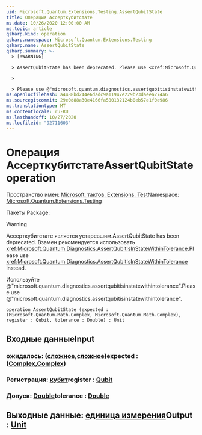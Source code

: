 ```yaml
---
uid: Microsoft.Quantum.Extensions.Testing.AssertQubitState
title: Операция Ассерткубитстате
ms.date: 10/26/2020 12:00:00 AM
ms.topic: article
qsharp.kind: operation
qsharp.namespace: Microsoft.Quantum.Extensions.Testing
qsharp.name: AssertQubitState
qsharp.summary: >-
  > [!WARNING]

  > AssertQubitState has been deprecated. Please use <xref:Microsoft.Quantum.Diagnostics.AssertQubitIsInStateWithinTolerance> instead.

  >

  > Please use @"microsoft.quantum.diagnostics.assertqubitisinstatewithintolerance".
ms.openlocfilehash: a4488bd244e6dadc9a11947e229b23daeea274a6
ms.sourcegitcommit: 29e0d88a30e4166fa580132124b0eb57e1f0e986
ms.translationtype: MT
ms.contentlocale: ru-RU
ms.lasthandoff: 10/27/2020
ms.locfileid: "92711603"
---
```

# <a name="assertqubitstate-operation"></a><span data-ttu-id="84272-102">Операция Ассерткубитстате</span><span class="sxs-lookup"><span data-stu-id="84272-102">AssertQubitState operation</span></span>

<span data-ttu-id="84272-103">Пространство имен: [Microsoft. тактов. Extensions. Test](xref:Microsoft.Quantum.Extensions.Testing)</span><span class="sxs-lookup"><span data-stu-id="84272-103">Namespace: [Microsoft.Quantum.Extensions.Testing](xref:Microsoft.Quantum.Extensions.Testing)</span></span>

<span data-ttu-id="84272-104">Пакеты [](https://nuget.org/packages/)</span><span class="sxs-lookup"><span data-stu-id="84272-104">Package: [](https://nuget.org/packages/)</span></span>


> [!WARNING]
> <span data-ttu-id="84272-105">Ассерткубитстате является устаревшим.</span><span class="sxs-lookup"><span data-stu-id="84272-105">AssertQubitState has been deprecated.</span></span> <span data-ttu-id="84272-106">Взамен рекомендуется использовать <xref:Microsoft.Quantum.Diagnostics.AssertQubitIsInStateWithinTolerance>.</span><span class="sxs-lookup"><span data-stu-id="84272-106">Please use <xref:Microsoft.Quantum.Diagnostics.AssertQubitIsInStateWithinTolerance> instead.</span></span>
>
> <span data-ttu-id="84272-107">Используйте @"microsoft.quantum.diagnostics.assertqubitisinstatewithintolerance".</span><span class="sxs-lookup"><span data-stu-id="84272-107">Please use @"microsoft.quantum.diagnostics.assertqubitisinstatewithintolerance".</span></span>



```qsharp
operation AssertQubitState (expected : (Microsoft.Quantum.Math.Complex, Microsoft.Quantum.Math.Complex), register : Qubit, tolerance : Double) : Unit
```


## <a name="input"></a><span data-ttu-id="84272-108">Входные данные</span><span class="sxs-lookup"><span data-stu-id="84272-108">Input</span></span>

### <a name="expected--complexcomplex"></a><span data-ttu-id="84272-109">ожидалось: ([сложное](xref:Microsoft.Quantum.Math.Complex),[сложное](xref:Microsoft.Quantum.Math.Complex))</span><span class="sxs-lookup"><span data-stu-id="84272-109">expected : ([Complex](xref:Microsoft.Quantum.Math.Complex),[Complex](xref:Microsoft.Quantum.Math.Complex))</span></span>




### <a name="register--qubit"></a><span data-ttu-id="84272-110">Регистрация: [кубит](xref:microsoft.quantum.lang-ref.qubit)</span><span class="sxs-lookup"><span data-stu-id="84272-110">register : [Qubit](xref:microsoft.quantum.lang-ref.qubit)</span></span>




### <a name="tolerance--double"></a><span data-ttu-id="84272-111">Допуск: [Double](xref:microsoft.quantum.lang-ref.double)</span><span class="sxs-lookup"><span data-stu-id="84272-111">tolerance : [Double](xref:microsoft.quantum.lang-ref.double)</span></span>





## <a name="output--unit"></a><span data-ttu-id="84272-112">Выходные данные: [единица измерения](xref:microsoft.quantum.lang-ref.unit)</span><span class="sxs-lookup"><span data-stu-id="84272-112">Output : [Unit](xref:microsoft.quantum.lang-ref.unit)</span></span>

